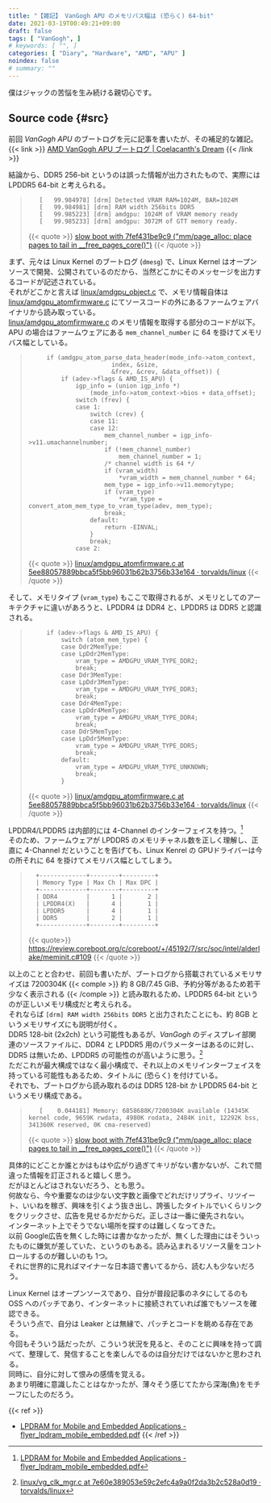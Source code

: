 ```yaml
---
title: "【雑記】 VanGogh APU のメモリバス幅は (恐らく) 64-bit"
date: 2021-03-19T00:49:21+09:00
draft: false
tags: [ "VanGogh", ]
# keywords: [ "", ]
categories: [ "Diary", "Hardware", "AMD", "APU" ]
noindex: false
# summary: ""
---
```


僕はジャックの苦悩を生み続ける親切心です。  

## Source code {#src}

前回 *VanGogh APU* のブートログを元に記事を書いたが、その補足的な雑記。  
{{< link >}} [AMD VanGogh APU ブートログ | Coelacanth's Dream](/posts/2021/03/17/vgh-bootlog/) {{< /link >}}

結論から、DDR5 256-bit というのは誤った情報が出力されたもので、実際には LPDDR5 64-bit と考えられる。  

 >        [   99.984978] [drm] Detected VRAM RAM=1024M, BAR=1024M
 >        [   99.984981] [drm] RAM width 256bits DDR5
 >        [   99.985223] [drm] amdgpu: 1024M of VRAM memory ready
 >        [   99.985233] [drm] amdgpu: 3072M of GTT memory ready.
 >
 > {{< quote >}} [slow boot with 7fef431be9c9 ("mm/page_alloc: place pages to tail in __free_pages_core()")](https://lists.freedesktop.org/archives/amd-gfx/2021-March/060563.html) {{< /quote >}}

まず、元々は Linux Kernel のブートログ (`dmesg`) で、Linux Kernel はオープンソースで開発、公開されているのだから、当然どこかにそのメッセージを出力するコードが記述されている。  
それがどこかと言えば [linux/amdgpu_object.c](https://github.com/torvalds/linux/blob/master/drivers/gpu/drm/amd/amdgpu/amdgpu_object.c) で、メモリ情報自体は [linux/amdgpu_atomfirmware.c](https://github.com/torvalds/linux/blob/master/drivers/gpu/drm/amd/amdgpu/amdgpu_atomfirmware.c) にてソースコードの外にあるファームウェアバイナリから読み取っている。  
[linux/amdgpu_atomfirmware.c](https://github.com/torvalds/linux/blob/master/drivers/gpu/drm/amd/amdgpu/amdgpu_atomfirmware.c) のメモリ情報を取得する部分のコードが以下。APU の場合はファームウェアにある `mem_channel_number` に 64 を掛けてメモリバス幅としている。  

 >        	if (amdgpu_atom_parse_data_header(mode_info->atom_context,
 >        					  index, &size,
 >        					  &frev, &crev, &data_offset)) {
 >        		if (adev->flags & AMD_IS_APU) {
 >        			igp_info = (union igp_info *)
 >        				(mode_info->atom_context->bios + data_offset);
 >        			switch (frev) {
 >        			case 1:
 >        				switch (crev) {
 >        				case 11:
 >        				case 12:
 >        					mem_channel_number = igp_info->v11.umachannelnumber;
 >        					if (!mem_channel_number)
 >        						mem_channel_number = 1;
 >        					/* channel width is 64 */
 >        					if (vram_width)
 >        						*vram_width = mem_channel_number * 64;
 >        					mem_type = igp_info->v11.memorytype;
 >        					if (vram_type)
 >        						*vram_type = convert_atom_mem_type_to_vram_type(adev, mem_type);
 >        					break;
 >        				default:
 >        					return -EINVAL;
 >        				}
 >        				break;
 >        			case 2:
 >
 > {{< quote >}} [linux/amdgpu_atomfirmware.c at 5ee88057889bbca5f5bb96031b62b3756b33e164 · torvalds/linux](https://github.com/torvalds/linux/blob/5ee88057889bbca5f5bb96031b62b3756b33e164/drivers/gpu/drm/amd/amdgpu/amdgpu_atomfirmware.c) {{< /quote >}}

そして、メモリタイプ (`vram_type`) もここで取得されるが、メモリとしてのアーキテクチャに違いがあろうと、LPDDR4 は DDR4 と、LPDDR5 は DDR5 と認識される。  

 >        	if (adev->flags & AMD_IS_APU) {
 >        		switch (atom_mem_type) {
 >        		case Ddr2MemType:
 >        		case LpDdr2MemType:
 >        			vram_type = AMDGPU_VRAM_TYPE_DDR2;
 >        			break;
 >        		case Ddr3MemType:
 >        		case LpDdr3MemType:
 >        			vram_type = AMDGPU_VRAM_TYPE_DDR3;
 >        			break;
 >        		case Ddr4MemType:
 >        		case LpDdr4MemType:
 >        			vram_type = AMDGPU_VRAM_TYPE_DDR4;
 >        			break;
 >        		case Ddr5MemType:
 >        		case LpDdr5MemType:
 >        			vram_type = AMDGPU_VRAM_TYPE_DDR5;
 >        			break;
 >        		default:
 >        			vram_type = AMDGPU_VRAM_TYPE_UNKNOWN;
 >        			break;
 >        		}
 >
 > {{< quote >}} [linux/amdgpu_atomfirmware.c at 5ee88057889bbca5f5bb96031b62b3756b33e164 · torvalds/linux](https://github.com/torvalds/linux/blob/5ee88057889bbca5f5bb96031b62b3756b33e164/drivers/gpu/drm/amd/amdgpu/amdgpu_atomfirmware.c) {{< /quote >}}

LPDDR4/LPDDR5 は内部的には 4-Channel のインターフェイスを持つ。[^lpddr4_5]  
そのため、ファームウェアが LPDDR5 のメモリチャネル数を正しく理解し、正直に 4-Channel だということを告げても、Linux Kenrel の GPUドライバーは今の所それに 64 を掛けてメモリバス幅としてしまう。  

 >       +-------------+--------+---------+
 >       | Memory Type | Max Ch | Max DPC |
 >       +-------------+--------+---------+
 >       | DDR4        |      1 |       2 |
 >       | LPDDR4(X)   |      4 |       1 |
 >       | LPDDR5      |      4 |       1 |
 >       | DDR5        |      2 |       1 |
 >       +-------------+--------+---------+
 >
 > {{< quote>}} <https://review.coreboot.org/c/coreboot/+/45192/7/src/soc/intel/alderlake/meminit.c#109> {{< /quote >}}

[^lpddr4_5]: [LPDRAM for Mobile and Embedded Applications - flyer_lpdram_mobile_embedded.pdf](https://media-www.micron.com/-/media/client/global/documents/products/product-flyer/flyer_lpdram_mobile_embedded.pdf?rev=2c45263239f84c7c84981870a06bb8b2)

以上のことと合わせ、前回も書いたが、ブートログから搭載されているメモリサイズは 7200304K {{< comple >}} 約 8 GB/7.45 GiB、予約分等があるため若干少なく表示される {{< /comple >}} と読み取れるため、LPDDR5 64-bit というのが正しいメモリ構成だと考えられる。  
それならば `[drm] RAM width 256bits DDR5` と出力されたことにも、約 8GB というメモリサイズにも説明が付く。  
DDR5 128-bit (2x2ch) という可能性もあるが、*VanGogh* のディスプレイ部関連のソースファイルに、DDR4 と LPDDR5 用のパラメーターはあるのに対し、DDR5 は無いため、LPDDR5 の可能性のが高いように思う。[^vg_clk_mgr]  
ただこれが最大構成ではなく最小構成で、それ以上のメモリインターフェイスを持っている可能性もあるため、タイトルに (恐らく) を付けている。  
それでも、ブートログから読み取れるのは DDR5 128-bit か LPDDR5 64-bit というメモリ構成である。  

[^vg_clk_mgr]: [linux/vg_clk_mgr.c at 7e60e389053e59c2efc4a9a0f2da3b2c528a0d19 · torvalds/linux](https://github.com/torvalds/linux/blob/7e60e389053e59c2efc4a9a0f2da3b2c528a0d19/drivers/gpu/drm/amd/display/dc/clk_mgr/dcn301/vg_clk_mgr.c)

 >        [    0.044181] Memory: 6858688K/7200304K available (14345K kernel code, 9659K rwdata, 4980K rodata, 2484K init, 12292K bss, 341360K reserved, 0K cma-reserved)
 >
 > {{< quote >}} [slow boot with 7fef431be9c9 ("mm/page_alloc: place pages to tail in __free_pages_core()")](https://lists.freedesktop.org/archives/amd-gfx/2021-March/060563.html) {{< /quote >}}

具体的にどことか誰とかはもはや広がり過ぎてキリがない書かないが、これで間違った情報を訂正されると嬉しく思う。  
だがほとんどはされないだろう、とも思う。  
何故なら、今や重要なのは少ない文字数と画像でどれだけリプライ、リツイート、いいねを稼ぎ、興味を引くよう抜き出し、誇張したタイトルでいくらリンクをクリックさせ、広告を見せるかだからだ。正しさは一番に優先されない。  
インターネット上でそうでない場所を探すのは難しくなってきた。  
以前 Google広告を無くした時には書かなかったが、無くした理由にはそういったものに嫌気が差していた、というのもある。読み込まれるリソース量をコントロールするのが難しいのも 1つ。  
それに世界的に見ればマイナーな日本語で書いてるから、読む人も少ないだろう。  

Linux Kernel はオープンソースであり、自分が普段記事のネタにしてるのも OSS へのパッチであり、インターネットに接続されていれば誰でもソースを確認できる。  
そういう点で、自分は Leaker とは無縁で、パッチとコードを眺める存在である。  
今回もそういう話だったが、こういう状況を見ると、そのことに興味を持って調べて、整理して、発信することを楽しんでるのは自分だけではないかと思わされる。  
同時に、自分に対して恨みの感情を覚える。  
あまり明確に意識したことはなかったが、薄々そう感じてたから深海(魚)をモチーフにしたのだろう。  

{{< ref >}}
 * [LPDRAM for Mobile and Embedded Applications - flyer_lpdram_mobile_embedded.pdf](https://media-www.micron.com/-/media/client/global/documents/products/product-flyer/flyer_lpdram_mobile_embedded.pdf?rev=2c45263239f84c7c84981870a06bb8b2)
{{< /ref >}}
